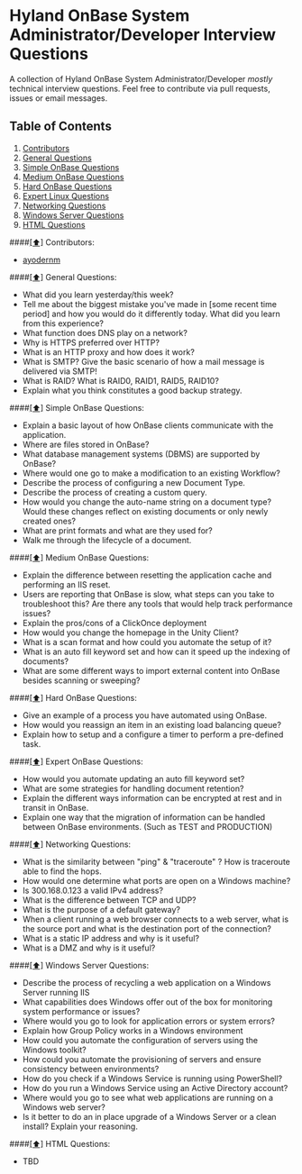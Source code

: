 Hyland OnBase System Administrator/Developer Interview Questions
====================================================

A collection of Hyland OnBase System Administrator/Developer *mostly* technical interview questions. Feel free to contribute via pull requests, issues or email messages.


## <a name='toc'>Table of Contents</a>

  1. [Contributors](#contributors)
  1. [General Questions](#general)
  1. [Simple OnBase Questions](#simple)
  1. [Medium OnBase Questions](#medium)
  1. [Hard OnBase Questions](#hard)
  1. [Expert Linux Questions](#expert)
  1. [Networking Questions](#network)
  1. [Windows Server Questions](#win)
  1. [HTML Questions](#html)



####[[⬆]](#toc) <a name='contributors'>Contributors:</a>

* [ayodernm](https://github.com/ayodernm)


####[[⬆]](#toc) <a name='general'>General Questions:</a>

* What did you learn yesterday/this week?
* Tell me about the biggest mistake you've made in [some recent time period] and how you would do it differently today. What did you learn from this experience?
* What function does DNS play on a network?
* Why is HTTPS preferred over HTTP?
* What is an HTTP proxy and how does it work?
* What is SMTP? Give the basic scenario of how a mail message is delivered via SMTP!
* What is RAID? What is RAID0, RAID1, RAID5, RAID10?
* Explain what you think constitutes a good backup strategy.



####[[⬆]](#toc) <a name='simple'>Simple OnBase Questions:</a>

* Explain a basic layout of how OnBase clients communicate with the application.
* Where are files stored in OnBase?
* What database management systems (DBMS) are supported by OnBase?
* Where would one go to make a modification to an existing Workflow?
* Describe the process of configuring a new Document Type.
* Describe the process of creating a custom query.
* How would you change the auto-name string on a document type? Would these changes reflect on existing documents or only newly created ones?
* What are print formats and what are they used for?
* Walk me through the lifecycle of a document.

####[[⬆]](#toc) <a name='medium'>Medium OnBase Questions:</a>

* Explain the difference between resetting the application cache and performing an IIS reset.
* Users are reporting that OnBase is slow, what steps can you take to troubleshoot this? Are there any tools that would help track performance issues?
* Explain the pros/cons of a ClickOnce deployment
* How would you change the homepage in the Unity Client?
* What is a scan format and how could you automate the setup of it?
* What is an auto fill keyword set and how can it speed up the indexing of documents?
* What are some different ways to import external content into OnBase besides scanning or sweeping?



####[[⬆]](#toc) <a name='hard'>Hard OnBase Questions:</a>

* Give an example of a process you have automated using OnBase.
* How would you reassign an item in an existing load balancing queue?
* Explain how to setup and a configure a timer to perform a pre-defined task.


####[[⬆]](#toc) <a name='expert'>Expert OnBase Questions:</a>

* How would you automate updating an auto fill keyword set?
* What are some strategies for handling document retention?
* Explain the different ways information can be encrypted at rest and in transit in OnBase.
* Explain one way that the migration of information can be handled between OnBase environments. (Such as TEST and PRODUCTION)


####[[⬆]](#toc) <a name='network'>Networking Questions:</a>

* What is the similarity between "ping" & "traceroute" ? How is traceroute able to find the hops.
* How would one determine what ports are open on a Windows machine?
* Is 300.168.0.123 a valid IPv4 address?
* What is the difference between TCP and UDP?
* What is the purpose of a default gateway?
* When a client running a web browser connects to a web server, what is the source port and what is the destination port of the connection?
* What is a static IP address and why is it useful?
* What is a DMZ and why is it useful?



####[[⬆]](#toc) <a name='win'>Windows Server Questions:</a>

* Describe the process of recycling a web application on a Windows Server running IIS
* What capabilities does Windows offer out of the box for monitoring system performance or issues?
* Where would you go to look for application errors or system errors?
* Explain how Group Policy works in a Windows environment
* How could you automate the configuration of servers using the Windows toolkit?
* How could you automate the provisioning of servers and ensure consistency between environments?
* How do you check if a Windows Service is running using PowerShell?
* How do you run a Windows Service using an Active Directory account?
* Where would you go to see what web applications are running on a Windows web server?
* Is it better to do an in place upgrade of a Windows Server or a clean install? Explain your reasoning.



####[[⬆]](#toc) <a name='HTML'>HTML Questions:</a>

* TBD
